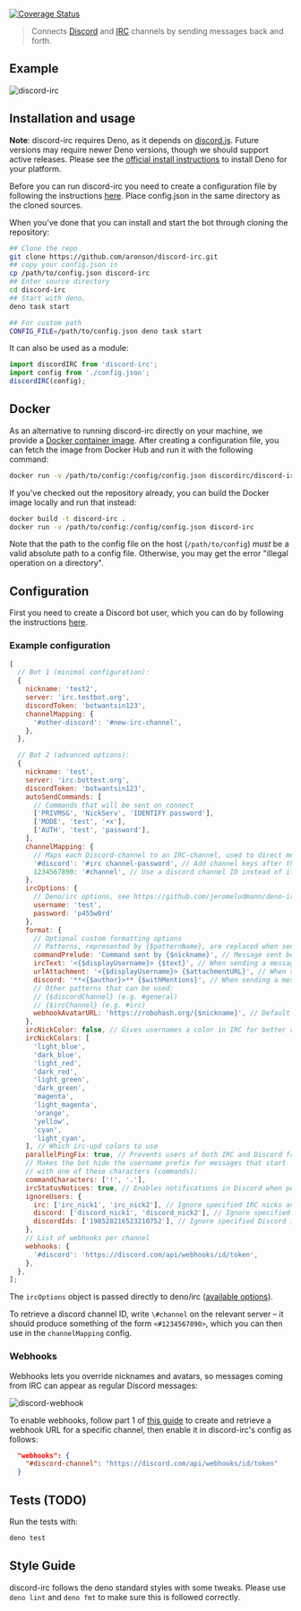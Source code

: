 [![Coverage Status](https://coveralls.io/repos/github/reactiflux/discord-irc/badge.svg?branch=main)](https://coveralls.io/github/reactiflux/discord-irc?branch=main)

> Connects [Discord](https://discord.com/) and [IRC](https://www.ietf.org/rfc/rfc1459.txt) channels by sending messages back and forth.

## Example

![discord-irc](http://i.imgur.com/oI6iCrf.gif)

## Installation and usage

**Note**: discord-irc requires Deno, as it depends on [discord.js](https://github.com/hydrabolt/discord.js).
Future versions may require newer Deno versions, though we should support active releases.
Please see the [official install instructions](https://deno.land/manual/getting_started/installation) to install Deno for your platform.

Before you can run discord-irc you need to create a configuration file by
following the instructions [here](https://github.com/aronson/discord-irc#configuration).
Place config.json in the same directory as the cloned sources.

When you've done that you can install and start the bot through cloning the repository:

```bash
## Clone the repo
git clone https://github.com/aronson/discord-irc.git
## copy your config.json in
cp /path/to/config.json discord-irc
## Enter source directory
cd discord-irc
## Start with deno.
deno task start

## For custom path
CONFIG_FILE=/path/to/config.json deno task start
```

It can also be used as a module:

```js
import discordIRC from 'discord-irc';
import config from './config.json';
discordIRC(config);
```

## Docker

As an alternative to running discord-irc directly on your machine, we provide a [Docker container image](https://hub.docker.com/r/discordirc/discord-irc).
After creating a configuration file, you can fetch the image from Docker Hub and run it with the following command:

```bash
docker run -v /path/to/config:/config/config.json discordirc/discord-irc
```

If you've checked out the repository already, you can build the Docker image locally and run that instead:

```bash
docker build -t discord-irc .
docker run -v /path/to/config:/config/config.json discord-irc
```

Note that the path to the config file on the host (`/path/to/config`) _must_ be a valid absolute path to a config file.
Otherwise, you may get the error "illegal operation on a directory".

## Configuration

First you need to create a Discord bot user, which you can do by following the instructions [here](https://github.com/reactiflux/discord-irc/wiki/Creating-a-discord-bot-&-getting-a-token).

### Example configuration

```js
[
  // Bot 1 (minimal configuration):
  {
    nickname: 'test2',
    server: 'irc.testbot.org',
    discordToken: 'botwantsin123',
    channelMapping: {
      '#other-discord': '#new-irc-channel',
    },
  },

  // Bot 2 (advanced options):
  {
    nickname: 'test',
    server: 'irc.bottest.org',
    discordToken: 'botwantsin123',
    autoSendCommands: [
      // Commands that will be sent on connect
      ['PRIVMSG', 'NickServ', 'IDENTIFY password'],
      ['MODE', 'test', '+x'],
      ['AUTH', 'test', 'password'],
    ],
    channelMapping: {
      // Maps each Discord-channel to an IRC-channel, used to direct messages to the correct place
      '#discord': '#irc channel-password', // Add channel keys after the channel name
      1234567890: '#channel', // Use a discord channel ID instead of its name (so you can rename it or to disambiguate)
    },
    ircOptions: {
      // Deno/irc options, see https://github.com/jeromeludmann/deno-irc/blob/main/API.md#options
      username: 'test',
      password: 'p455w0rd'
    },
    format: {
      // Optional custom formatting options
      // Patterns, represented by {$patternName}, are replaced when sending messages
      commandPrelude: 'Command sent by {$nickname}', // Message sent before a command
      ircText: '<{$displayUsername}> {$text}', // When sending a message to IRC
      urlAttachment: '<{$displayUsername}> {$attachmentURL}', // When sending a Discord attachment to IRC
      discord: '**<{$author}>** {$withMentions}', // When sending a message to Discord
      // Other patterns that can be used:
      // {$discordChannel} (e.g. #general)
      // {$ircChannel} (e.g. #irc)
      webhookAvatarURL: 'https://robohash.org/{$nickname}', // Default avatar to use for webhook messages
    },
    ircNickColor: false, // Gives usernames a color in IRC for better readability (on by default)
    ircNickColors: [
      'light_blue',
      'dark_blue',
      'light_red',
      'dark_red',
      'light_green',
      'dark_green',
      'magenta',
      'light_magenta',
      'orange',
      'yellow',
      'cyan',
      'light_cyan',
    ], // Which irc-upd colors to use
    parallelPingFix: true, // Prevents users of both IRC and Discord from being mentioned in IRC when they speak in Discord (off by default)
    // Makes the bot hide the username prefix for messages that start
    // with one of these characters (commands):
    commandCharacters: ['!', '.'],
    ircStatusNotices: true, // Enables notifications in Discord when people join/part in the relevant IRC channel
    ignoreUsers: {
      irc: ['irc_nick1', 'irc_nick2'], // Ignore specified IRC nicks and do not send their messages to Discord.
      discord: ['discord_nick1', 'discord_nick2'], // Ignore specified Discord nicks and do not send their messages to IRC.
      discordIds: ['198528216523210752'], // Ignore specified Discord ids and do not send their messages to IRC.
    },
    // List of webhooks per channel
    webhooks: {
      '#discord': 'https://discord.com/api/webhooks/id/token',
    },
  },
];
```

The `ircOptions` object is passed directly to deno/irc ([available options](https://github.com/jeromeludmann/deno-irc/blob/main/API.md#options)).

To retrieve a discord channel ID, write `\#channel` on the relevant server – it should produce something of the form `<#1234567890>`, which you can then use in the `channelMapping` config.

### Webhooks

Webhooks lets you override nicknames and avatars, so messages coming from IRC
can appear as regular Discord messages:

![discord-webhook](http://i.imgur.com/lNeJIUI.jpg)

To enable webhooks, follow part 1 of [this
guide](https://support.discord.com/hc/en-us/articles/228383668-Intro-to-Webhooks)
to create and retrieve a webhook URL for a specific channel, then enable it in
discord-irc's config as follows:

```json
  "webhooks": {
    "#discord-channel": "https://discord.com/api/webhooks/id/token"
  }
```

## Tests (TODO)

Run the tests with:

```bash
deno test
```

## Style Guide

discord-irc follows the deno standard styles with some tweaks.
Please use `deno lint` and `deno fmt` to make sure this is followed correctly.

